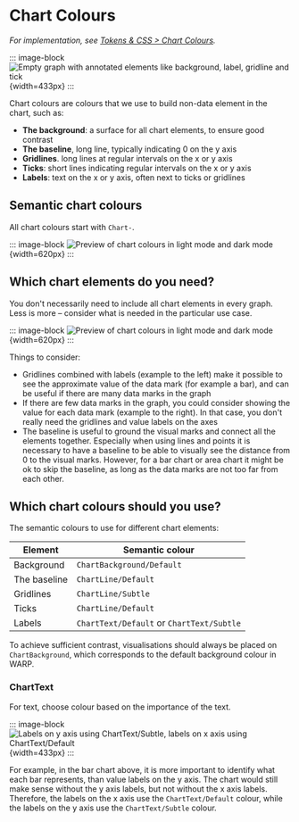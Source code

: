 # Chart Colours

*For implementation, see [Tokens & CSS > Chart Colours](/foundations/data-visualization/tokens/chart/).*

::: image-block
![Empty graph with annotated elements like background, label, gridline and tick](/foundations/dataviz/chart-colours.png){width=433px}
:::

Chart colours are colours that we use to build non-data element in the chart, such as:
- **The background**: a surface for all chart elements, to ensure good contrast
- **The baseline**, long line, typically indicating 0 on the y axis
- **Gridlines**. long lines at regular intervals on the x or y axis
- **Ticks**: short lines indicating regular intervals on the x or y axis
- **Labels**: text on the x or y axis, often next to ticks or gridlines 


## Semantic chart colours

All chart colours start with `Chart-`.

::: image-block
![Preview of chart colours in light mode and dark mode](/foundations/dataviz/colourlist-chartcolours.png){width=620px}
:::


## Which chart elements do you need?

You don't necessarily need to include all chart elements in every graph. Less is more – consider what is needed in the particular use case.  

::: image-block
![Preview of chart colours in light mode and dark mode](/foundations/dataviz/chart-colours-example.png){width=620px}
:::

Things to consider:
- Gridlines combined with labels (example to the left) make it possible to see the approximate value of the data mark (for example a bar), and can be useful if there are many data marks in the graph 
- If there are few data marks in the graph, you could consider showing the value for each data mark (example to the right). In that case, you don't really need the gridlines and value labels on the axes
- The baseline is useful to ground the visual marks and connect all the elements together. Especially when using lines and points it is necessary to have a baseline to be able to visually see the distance from 0 to the visual marks. However, for a bar chart or area chart it might be ok to skip the baseline, as long as the data marks are not too far from each other.


## Which chart colours should you use?

The semantic colours to use for different chart elements:

| Element | Semantic colour | 
| ----- | ------ | 
| Background | `ChartBackground/Default` | 
| The baseline | `ChartLine/Default` | 
| Gridlines | `ChartLine/Subtle` | 
| Ticks | `ChartLine/Default` | 
| Labels | `ChartText/Default` or `ChartText/Subtle` | 

To achieve sufficient contrast, visualisations should always be placed on `ChartBackground`, which corresponds to the default background colour in WARP. 

### ChartText

For text, choose colour based on the importance of the text. 

::: image-block
![Labels on y axis using ChartText/Subtle, labels on x axis using ChartText/Default](/foundations/dataviz/chart-text-usage.png){width=433px}
:::

For example, in the bar chart above, it is more important to identify what each bar represents, than value labels on the y axis. The chart would still make sense without the y axis labels, but not without the x axis labels. Therefore, the labels on the x axis use the `ChartText/Default` colour, while the labels on the y axis use the `ChartText/Subtle` colour.
